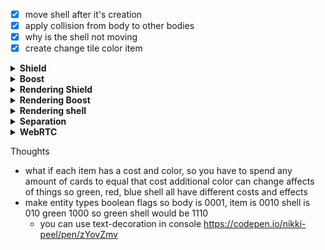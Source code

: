 - [x] move shell after it's creation
- [x] apply collision from body to other bodies
- [x] why is the shell not moving
- [x] create change tile color item

<details>
  <summary><strong>Shield</strong></summary>

- [x] What will the shield do?

> When played it will absorb hits for a body. So when the shielded body collides with something the body will not lose moves and will not end their turn.

- [x] How should the shield work? boolean? number?

> If the shield value was a number then I could tick down based on the number of cards that would be lost.
> Doing that would mean I would have to check if the shield would burst or just say the shield will absorb everything when it hits 0, but still benefit you if it has more to go
> Additionally by making the shield a number you could play as many as you like and I just have to add a number to it.

- [x] How to play the shield?

> `{card}.shield()` I will not care about the shield's color

- [x] How to mark a shielded body?

> ```javascript
> {
> 	shield: 0
> }
> ```

- [x] Add `playAShield`
- [x] How to read a shielded body - in collision?
- [x] How to update a shielded body - in collision?
- [x] Confirm it all works

> The way it is written now, I save the shield value ahead of time because a shell's `crashed` comes _after_ `remove` so the crashed could read the 0 cause by its shell.
> So for now a shield makes you completely invulnerable on a tile no matter what hits you when you enter.

</details>

<details>
  <summary><strong>Boost</strong></summary>

- [x] what is the boost

> Boosting is the ability to increase your current speed and top speed for a limited amount of time

- [ ] How Will it work

> I think it will only last for one turn but all of your moves should be given increased value, which would result in you getting more cards.
> Which, without the max card limit would let you go forever perhaps
> it should increase your eval score by a certain amount and increase the max card limit for the turn

    - [x] Does color matter

> Color should be ignored, this is a flat number applied after the color eval

    - [x] What’s the distance with transparent?

> currently nothing because I don't factor in the alpha in a color

    - [x] How will it be applied to a body

> it can be a boolean flag on the body, like crashed and then easily read off the body when needed

    - [x] How will it be measured in the eval

> shouldn't be more than a `+ body.boost ? BOOST : 0`

    - [x] How will it be reset

> it can be done in the same place as `crashed`

    - [x] What happens when you play more than one?

> for the sake of simplicity nothing

- [ ] make `playABoost` function

</details>

<details>
  <summary><strong>Rendering Shield</strong></summary>
- [ ] transparent border?
- [ ] Rgba a=1 border?
- [ ] Else margin *or* border, for player
</details>

<details>
  <summary><strong>Rendering Boost</strong></summary>
- [ ] icon/emoji?
</details>

<details>
  <summary><strong>Rendering shell</strong></summary>
- [ ] circle
</details>

<details>
	<summary><strong>Separation</strong></summary>
	- [ ] move all rendering to “component” files
	- [ ] Move all verbs to standalone files
	- [ ] Move all state building to dir
	- [ ] what state updates should hook into rendering so that I can share the changes across webRTC and have everyone
	  render accordingly (shell moving is currently moving outside of the normal looping)
</details>

<details>
  <summary><strong>WebRTC</strong></summary>
- [ ] https://surma.dev/things/comlink-webrtc/
- [ ] https://developer.mozilla.org/en-US/docs/Web/API/RTCDataChannel
</details>

Thoughts

- what if each item has a cost and color, so you have to spend any amount of cards to equal that cost additional color
  can change affects of things so green, red, blue shell all have different costs and effects
- make entity types boolean flags so body is 0001, item is 0010 shell is 010 green 1000 so green shell would be 1110
	- you can use text-decoration in console https://codepen.io/nikki-peel/pen/zYovZmv
